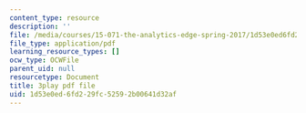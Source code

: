 ```yaml
---
content_type: resource
description: ''
file: /media/courses/15-071-the-analytics-edge-spring-2017/1d53e0ed6fd229fc52592b00641d32af_WTuwV-rWxUc.pdf
file_type: application/pdf
learning_resource_types: []
ocw_type: OCWFile
parent_uid: null
resourcetype: Document
title: 3play pdf file
uid: 1d53e0ed-6fd2-29fc-5259-2b00641d32af
---
```

